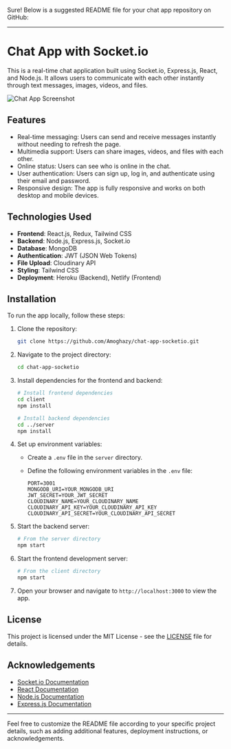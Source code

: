 Sure! Below is a suggested README file for your chat app repository on GitHub:

---

# Chat App with Socket.io

This is a real-time chat application built using Socket.io, Express.js, React, and Node.js. It allows users to communicate with each other instantly through text messages, images, videos, and files.

![Chat App Screenshot](./screenshot.png)

## Features

- Real-time messaging: Users can send and receive messages instantly without needing to refresh the page.
- Multimedia support: Users can share images, videos, and files with each other.
- Online status: Users can see who is online in the chat.
- User authentication: Users can sign up, log in, and authenticate using their email and password.
- Responsive design: The app is fully responsive and works on both desktop and mobile devices.

## Technologies Used

- **Frontend**: React.js, Redux, Tailwind CSS
- **Backend**: Node.js, Express.js, Socket.io
- **Database**: MongoDB
- **Authentication**: JWT (JSON Web Tokens)
- **File Upload**: Cloudinary API
- **Styling**: Tailwind CSS
- **Deployment**: Heroku (Backend), Netlify (Frontend)

## Installation

To run the app locally, follow these steps:

1. Clone the repository:

   ```bash
   git clone https://github.com/Amoghazy/chat-app-socketio.git
   ```

2. Navigate to the project directory:

   ```bash
   cd chat-app-socketio
   ```

3. Install dependencies for the frontend and backend:

   ```bash
   # Install frontend dependencies
   cd client
   npm install

   # Install backend dependencies
   cd ../server
   npm install
   ```

4. Set up environment variables:

   - Create a `.env` file in the `server` directory.
   - Define the following environment variables in the `.env` file:

     ```
     PORT=3001
     MONGODB_URI=YOUR_MONGODB_URI
     JWT_SECRET=YOUR_JWT_SECRET
     CLOUDINARY_NAME=YOUR_CLOUDINARY_NAME
     CLOUDINARY_API_KEY=YOUR_CLOUDINARY_API_KEY
     CLOUDINARY_API_SECRET=YOUR_CLOUDINARY_API_SECRET
     ```

5. Start the backend server:

   ```bash
   # From the server directory
   npm start
   ```

6. Start the frontend development server:

   ```bash
   # From the client directory
   npm start
   ```

7. Open your browser and navigate to `http://localhost:3000` to view the app.

## License

This project is licensed under the MIT License - see the [LICENSE](LICENSE) file for details.

## Acknowledgements

- [Socket.io Documentation](https://socket.io/docs/)
- [React Documentation](https://reactjs.org/docs/getting-started.html)
- [Node.js Documentation](https://nodejs.org/en/docs/)
- [Express.js Documentation](https://expressjs.com/en/5x/api.html)

---

Feel free to customize the README file according to your specific project details, such as adding additional features, deployment instructions, or acknowledgements.